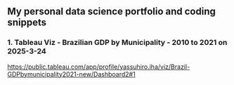 ## My personal data science portfolio and coding snippets

### 1. Tableau Viz - Brazilian GDP by Municipality - 2010 to 2021 on 2025-3-24
https://public.tableau.com/app/profile/yassuhiro.iha/viz/Brazil-GDPbymunicipality2021-new/Dashboard2#1
